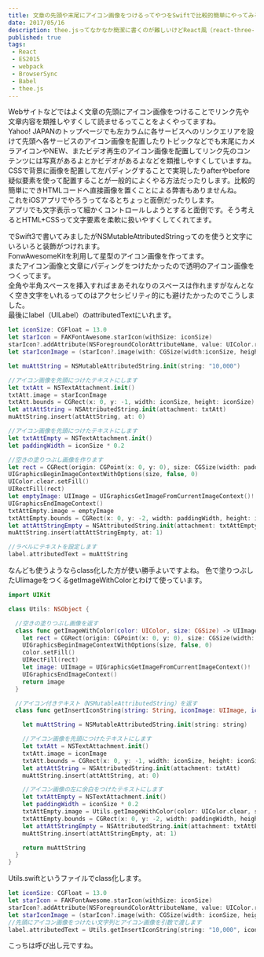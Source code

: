 ```yaml
---
title: 文章の先頭や末尾にアイコン画像をつけるってやつをSwiftで比較的簡単にやってみる
date: 2017/05/16
description: thee.jsってなかなか簡潔に書くのが難しいけどReact風（react-three-rendererで）に書くと簡潔に書けるのかもしれない。
published: true
tags: 
 - React
 - ES2015
 - webpack
 - BrowserSync
 - Babel
 - thee.js
---
```


Webサイトなどではよく文章の先頭にアイコン画像をつけることでリンク先や文章内容を類推しやすくして読ませるってことをよくやってますね。  
Yahoo! JAPANのトップページでも左カラムに各サービスへのリンクエリアを設けて先頭へ各サービスのアイコン画像を配置したりトピックなどでも末尾にカメラアイコンやNEW、またビデオ再生のアイコン画像を配置してリンク先のコンテンツには写真があるよとかビデオがあるよなどを類推しやすくしていますね。  
CSSで背景に画像を配置して左パディングすることで実現したりafterやbefore疑似要素を使って配置することが一般的によくやる方法だったりします。比較的簡単にできHTMLコードへ直接画像を置くことによる弊害もありませんね。  
これをiOSアプリでやろうってなるとちょっと面倒だったりします。  
アプリでも文字表示って細かくコントロールしようとすると面倒です。そう考えるとHTML+CSSって文字要素を柔軟に扱いやすくしてくれてます。  

でSwift3で書いてみましたがNSMutableAttributedStringってのを使うと文字にいろいろと装飾がつけれます。  
FonwAwesomeKitを利用して星型のアイコン画像を作ってます。  
またアイコン画像と文章にパディングをつけたかったので透明のアイコン画像をつくってます。  
全角や半角スペースを挿入すればまあそれなりのスペースは作れますがなんとなく空き文字をいれるってのはアクセシビリティ的にも避けたかったのでこうしました。  
最後にlabel（UILabel）のattributedTextにいれます。

```swift
let iconSize: CGFloat = 13.0
let starIcon = FAKFontAwesome.starIcon(withSize: iconSize)
starIcon?.addAttribute(NSForegroundColorAttributeName, value: UIColor.red)
let starIconImage = (starIcon?.image(with: CGSize(width:iconSize, height: iconSize)))! as UIImage

let muAttString = NSMutableAttributedString.init(string: "10,000")

//アイコン画像を先頭につけたテキストにします
let txtAtt = NSTextAttachment.init()
txtAtt.image = starIconImage
txtAtt.bounds = CGRect(x: 0, y: -1, width: iconSize, height: iconSize)
let attAttString = NSAttributedString.init(attachment: txtAtt)
muAttString.insert(attAttString, at: 0)

//アイコン画像を先頭につけたテキストにします
let txtAttEmpty = NSTextAttachment.init()
let paddingWidth = iconSize * 0.2

//空きの塗りつぶし画像を作ります
let rect = CGRect(origin: CGPoint(x: 0, y: 0), size: CGSize(width: paddingWidth, height: iconSize))
UIGraphicsBeginImageContextWithOptions(size, false, 0)
UIColor.clear.setFill()
UIRectFill(rect)
let emptyImage: UIImage = UIGraphicsGetImageFromCurrentImageContext()!
UIGraphicsEndImageContext()
txtAttEmpty.image = emptyImage
txtAttEmpty.bounds = CGRect(x: 0, y: -2, width: paddingWidth, height: iconSize)
let attAttStringEmpty = NSAttributedString.init(attachment: txtAttEmpty)
muAttString.insert(attAttStringEmpty, at: 1)

//ラベルにテキストを設定します
label.attributedText = muAttString
```

なんども使うようならclass化した方が使い勝手よいですよね。
色で塗りつぶしたUIimageをつくるgetImageWithColorとわけて使っています。

```swift
import UIKit

class Utils: NSObject {

  //空きの塗りつぶし画像を返す
  class func getImageWithColor(color: UIColor, size: CGSize) -> UIImage {
    let rect = CGRect(origin: CGPoint(x: 0, y: 0), size: CGSize(width: size.width, height: size.height))
    UIGraphicsBeginImageContextWithOptions(size, false, 0)
    color.setFill()
    UIRectFill(rect)
    let image: UIImage = UIGraphicsGetImageFromCurrentImageContext()!
    UIGraphicsEndImageContext()
    return image
  }

  //アイコン付きテキスト（NSMutableAttributedString）を返す
  class func getInsertIconString(string: String, iconImage: UIImage, iconSize: CGFloat) -> NSMutableAttributedString {

    let muAttString = NSMutableAttributedString.init(string: string)

    //アイコン画像を先頭につけたテキストにします
    let txtAtt = NSTextAttachment.init()
    txtAtt.image = iconImage
    txtAtt.bounds = CGRect(x: 0, y: -1, width: iconSize, height: iconSize)
    let attAttString = NSAttributedString.init(attachment: txtAtt)
    muAttString.insert(attAttString, at: 0)

    //アイコン画像の左に余白をつけたテキストにします
    let txtAttEmpty = NSTextAttachment.init()
    let paddingWidth = iconSize * 0.2
    txtAttEmpty.image = Utils.getImageWithColor(color: UIColor.clear, size: CGSize(width: paddingWidth, height: iconSize))
    txtAttEmpty.bounds = CGRect(x: 0, y: -2, width: paddingWidth, height: iconSize)
    let attAttStringEmpty = NSAttributedString.init(attachment: txtAttEmpty)
    muAttString.insert(attAttStringEmpty, at: 1)

    return muAttString
  }
}
```
Utils.swiftというファイルでclass化します。

```swift
let iconSize: CGFloat = 13.0
let starIcon = FAKFontAwesome.starIcon(withSize: iconSize)
starIcon?.addAttribute(NSForegroundColorAttributeName, value: UIColor.red)
let starIconImage = (starIcon?.image(with: CGSize(width: iconSize, height: iconSize)))! as UIImage
//先頭にアイコン画像をつけたい文字列とアイコン画像を引数で渡します
label.attributedText = Utils.getInsertIconString(string: "10,000", iconImage: starIconImage, iconSize: iconSize)
```
こっちは呼び出し元ですね。
